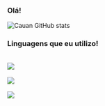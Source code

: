 ### Olá!



![Cauan GitHub stats](https://github-readme-stats.vercel.app/api?username=cauancauan&show_icons=true&theme=onedark)

### Linguagens que eu utilizo!

<div style="display: inline_block"><br/>
    <img align="center" alt"C#" src="https://img.shields.io/badge/C%23-239120?style=for-the-badge&logo=c-sharp&logoColor=white" />
</div>
<div style="display: inline_block"><br/>
    <img align="center" alt"HTML5" src="https://img.shields.io/badge/HTML5-E34F26?style=for-the-badge&logo=html5&logoColor=white" />
</div>
<div style="display: inline_block"><br/>
    <img align="center" alt"CSS3" src="https://img.shields.io/badge/CSS3-1572B6?style=for-the-badge&logo=css3&logoColor=white" />
</div>

